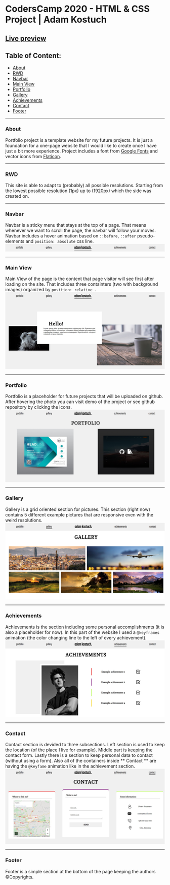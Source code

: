 # CodersCamp 2020 - HTML & CSS Project | Adam Kostuch
## [Live preview](https://adam-kostuch.github.io/CodersCamp2020.Project.HTML-CSS.BusinessCard/)

## Table of Content:
  - [About](#about)
  - [RWD](#rwd)
  - [Navbar](#navbar)
  - [Main View](#main-view)
  - [Portfolio](#portfolio)
  - [Gallery](#gallery)
  - [Achievements](#achievements)
  - [Contact](#contact)
  - [Footer](#footer)
  
----
### [](https://github.com/CodersCamp2020/CodersCamp2020.Project.HTML-CSS.BusinessCard#about) About
Portfolio project is a template website for my future projects. It is just a foundation for a one-page website that I would like to create once I have just a bit more experience. Project includes a font from [Google Fonts](fonts.google.com/) and vector icons from [Flaticon](https://www.flaticon.com/).

----
### [](https://github.com/CodersCamp2020/CodersCamp2020.Project.HTML-CSS.BusinessCard#rwd) RWD
This site is able to adapt to (probably) all possible resolutions.  Starting from the lowest possible resolution (1px) up to (1920px) which the side was created on.

----
### [](https://github.com/CodersCamp2020/CodersCamp2020.Project.HTML-CSS.BusinessCard#navbar) Navbar
Navbar is a sticky menu that stays at the top of a page. That means whenever we want to scroll the page, the navbar will follow your moves. Navbar includes a hover animation based on ```::before```,  ```::after``` pseudo-elements and ```position: absolute``` css line.
![navbar-image](.github/images/navbar.jpg)

----
### [](https://github.com/CodersCamp2020/CodersCamp2020.Project.HTML-CSS.BusinessCard#main-view) Main View
Main View of the page is the content that page visitor will see first after loading on the site. That includes three containters (two with background images) organized by ```position: relative ```. 
![main-view-image](.github/images/main-view.jpg)

----
### [](https://github.com/CodersCamp2020/CodersCamp2020.Project.HTML-CSS.BusinessCard#portfolio) Portfolio
Portfolio is a placeholder for future projects that will be uploaded on github. After hovering the photo you can visit demo of the project or see github repository by clicking the icons.
![portfolio-image](.github/images/portfolio.jpg)

----
### [](https://github.com/CodersCamp2020/CodersCamp2020.Project.HTML-CSS.BusinessCard#gallery) Gallery
Gallery is a grid oriented section for pictures. This section (right now) contains 5 different example pictures that are responsive even with the weird resolutions.
![gallery-image](.github/images/gallery.jpg)

----
### [](https://github.com/CodersCamp2020/CodersCamp2020.Project.HTML-CSS.BusinessCard#achievements) Achievements
Achievements is the section including some personal accomplishments (it is also a placeholder for now). In this part of the website I used a ``` @keyframes ``` animation (the color changing line to the left of every achievement). 
![achievements-image](.github/images/achievements.jpg)

----
### [](https://github.com/CodersCamp2020/CodersCamp2020.Project.HTML-CSS.BusinessCard#contact) Contact
Contact section is devided to three subsections. Left section is used to keep the location (of the place I live for example). Middle part is keeping the contact form.  Lastly there is a section to keep personal data to contact (without using a form). Also all of the containers inside ** Contact ** are having the ``` @keyfame ``` animation like in the achievement section.
![contact-image](.github/images/contact.jpg)

----
### [](https://github.com/CodersCamp2020/CodersCamp2020.Project.HTML-CSS.BusinessCard#footer) Footer
Footer is a simple section at the bottom of the page keeping the authors &copy;Copyrights. 
